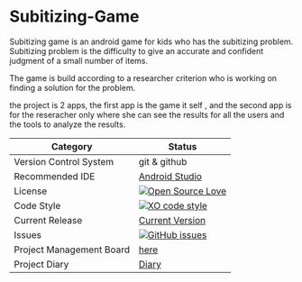 # Subitizing-Game

Subitizing game is an android game for kids who has the subitizing problem.
Subitizing problem is the difficulty to give an accurate and confident judgment of a small number of items.

The game is build according to a researcher criterion who is working on finding a solution for the problem. 

the project is 2 apps, the first app is the game it self , and the second app is for the reseracher only where she can see the results for all the users and the tools to analyze the results.


|Category|Status|
|---|---|
| Version Control System| git & github |
| Recommended IDE | [Android Studio](https://developer.android.com/studio) |
| License | [![Open Source Love](https://badges.frapsoft.com/os/mit/mit.svg?v=102)](https://github.com/ellerbrock/open-source-badge/) |
| Code Style | [![XO code style](https://img.shields.io/badge/code_style-XO-5ed9c7.svg)](https://github.com/mohamedsl22/Subitizing-Game-) |
| Current Release | [Current Version](https://play.google.com/store/apps/details?id=com.modu.moodisalman.subitizing&hl=en_CA) |
| Issues | [![GitHub issues](https://img.shields.io/github/issues/ahmad2806/Animals-shelter.svg?style=flat)](https://github.com/mohamedsl22/Subitizing-Game-/issues) |
| Project Management Board| [here](https://github.com/mohamedsl22/Subitizing-Game-/projects/1) |
|Project Diary|[Diary](https://github.com/mohamedsl22/Subitizing-Game-/wiki/Project-Diary)|








